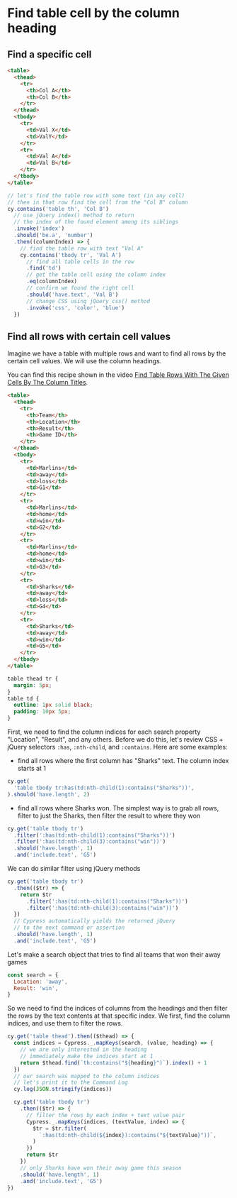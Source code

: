 # Find table cell by the column heading

## Find a specific cell

<!-- fiddle Find the cell by the column heading and row text -->

```html hide
<table>
  <thead>
    <tr>
      <th>Col A</th>
      <th>Col B</th>
    </tr>
  </thead>
  <tbody>
    <tr>
      <td>Val X</td>
      <td>ValY</td>
    </tr>
    <tr>
      <td>Val A</td>
      <td>Val B</td>
    </tr>
  </tbody>
</table>
```

```js
// let's find the table row with some text (in any cell)
// then in that row find the cell from the "Col B" column
cy.contains('table th', 'Col B')
  // use jQuery index() method to return
  // the index of the found element among its siblings
  .invoke('index')
  .should('be.a', 'number')
  .then((columnIndex) => {
    // find the table row with text "Val A"
    cy.contains('tbody tr', 'Val A')
      // find all table cells in the row
      .find('td')
      // get the table cell using the column index
      .eq(columnIndex)
      // confirm we found the right cell
      .should('have.text', 'Val B')
      // change CSS using jQuery css() method
      .invoke('css', 'color', 'blue')
  })
```

<!-- fiddle-end -->

## Find all rows with certain cell values

Imagine we have a table with multiple rows and want to find all rows by the certain cell values. We will use the column headings.

You can find this recipe shown in the video [Find Table Rows With The Given Cells By The Column Titles](https://youtu.be/PI5EOTNwKuQ).

<!-- fiddle Find all rows with certain cell values -->

```html hide
<table>
  <thead>
    <tr>
      <th>Team</th>
      <th>Location</th>
      <th>Result</th>
      <th>Game ID</th>
    </tr>
  </thead>
  <tbody>
    <tr>
      <td>Marlins</td>
      <td>away</td>
      <td>loss</td>
      <td>G1</td>
    </tr>
    <tr>
      <td>Marlins</td>
      <td>home</td>
      <td>win</td>
      <td>G2</td>
    </tr>
    <tr>
      <td>Marlins</td>
      <td>home</td>
      <td>win</td>
      <td>G3</td>
    </tr>
    <tr>
      <td>Sharks</td>
      <td>away</td>
      <td>loss</td>
      <td>G4</td>
    </tr>
    <tr>
      <td>Sharks</td>
      <td>away</td>
      <td>win</td>
      <td>G5</td>
    </tr>
  </tbody>
</table>
```

```css hide
table thead tr {
  margin: 5px;
}
table td {
  outline: 1px solid black;
  padding: 10px 5px;
}
```

First, we need to find the column indices for each search property "Location", "Result", and any others. Before we do this, let's review CSS + jQuery selectors `:has`, `:nth-child`, and `:contains`. Here are some examples:

- find all rows where the first column has "Sharks" text. The column index starts at 1

```js skip
cy.get(
  'table tbody tr:has(td:nth-child(1):contains("Sharks"))',
).should('have.length', 2)
```

- find all rows where Sharks won. The simplest way is to grab all rows, filter to just the Sharks, then filter the result to where they won

```js skip
cy.get('table tbody tr')
  .filter(':has(td:nth-child(1):contains("Sharks"))')
  .filter(':has(td:nth-child(3):contains("win"))')
  .should('have.length', 1)
  .and('include.text', 'G5')
```

We can do similar filter using jQuery methods

```js skip
cy.get('table tbody tr')
  .then(($tr) => {
    return $tr
      .filter(':has(td:nth-child(1):contains("Sharks"))')
      .filter(':has(td:nth-child(3):contains("win"))')
  })
  // Cypress automatically yields the returned jQuery
  // to the next command or assertion
  .should('have.length', 1)
  .and('include.text', 'G5')
```

Let's make a search object that tries to find all teams that won their away games

```js
const search = {
  Location: 'away',
  Result: 'win',
}
```

So we need to find the indices of columns from the headings and then filter the rows by the text contents at that specific index. We first, find the column indices, and use them to filter the rows.

```js
cy.get('table thead').then(($thead) => {
  const indices = Cypress._.mapKeys(search, (value, heading) => {
    // we are only interested in the heading
    // immediately make the indices start at 1
    return $thead.find(`th:contains("${heading}")`).index() + 1
  })
  // our search was mapped to the column indices
  // let's print it to the Command Log
  cy.log(JSON.stringify(indices))

  cy.get('table tbody tr')
    .then(($tr) => {
      // filter the rows by each index + text value pair
      Cypress._.mapKeys(indices, (textValue, index) => {
        $tr = $tr.filter(
          `:has(td:nth-child(${index}):contains("${textValue}"))`,
        )
      })
      return $tr
    })
    // only Sharks have won their away game this season
    .should('have.length', 1)
    .and('include.text', 'G5')
})
```

<!-- fiddle-end -->
